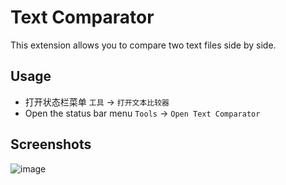 # Text Comparator

This extension allows you to compare two text files side by side.

## Usage

- 打开状态栏菜单 `工具` -> `打开文本比较器`
- Open the status bar menu `Tools` -> `Open Text Comparator`

## Screenshots

![image](https://registry.yank-note.com/cdn/@yank-note/extension-text-comparator/1.0.1/c6726db1-2a56-4881-bb2b-258ef64ab59b.png)
